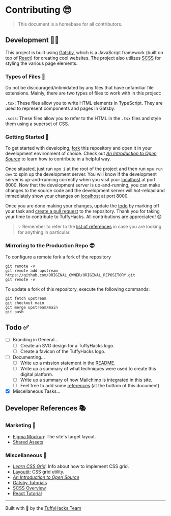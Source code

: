 # Contributing 😎

> This document is a homebase for all contributors.

## Development 👨‍💻

This project is built using [Gatsby](https://www.gatsbyjs.com/), which is a JavaScript framework (built on top of [React](https://reactjs.org/)) for creating cool websites.
The project also utilizes [SCSS](https://sass-lang.com/documentation/syntax#scss) for styling the various page elements.

### Types of Files 📁

Do not be discouraged/intimidated by any files that have unfamiliar file extensions.
Mainly, there are two types of files to work with in this project:

`.tsx`: These files allow you to write HTML elements in TypeScript.
They are used to represent components and pages in Gatsby.

`.scss`: These files allow you to refer to the HTML in the `.tsx` files and style them using a superset of CSS.

### Getting Started 🏁

To get started with developing, [fork](https://github.com/TuffyHacks/TuffyHacks-2021/fork) this repository and open it in your development environment of choice.
Check out [_An Introduction to Open Source_](https://www.digitalocean.com/community/tutorial_series/an-introduction-to-open-source) to learn how to contribute in a helpful way.

Once situated, just run `npm i` at the root of the project and then run `npm run dev` to spin up the development server.
You will know if the development server is up-and-running correctly when you visit your [localhost](http://localhost:8000/) at port 8000.
Now that the development server is up-and-running, you can make changes to the source code and the development server will hot-reload and immediately show your changes on [localhost](http://localhost:8000/) at port 8000.

Once you are done making your changes, update the [todo](#todo-) by marking off your task and [create a pull request](https://github.com/TuffyHacks/TuffyHacks-2021/compare) to the repository.
Thank you for taking your time to contribute to TuffyHacks.
All contributions are appreciated! 😊

> 💡 Remember to refer to the [list of references](#reference-) in case you are looking for anything in particular.

### Mirroring to the Production Repo 😎

To configure a remote fork a fork of the repository

```shell
git remote -v
git remote add upstream https://github.com/ORIGINAL_OWNER/ORIGINAL_REPOSITORY.git
git remote -v
```


To update a fork of this repository, execute the following commands:

```shell
git fetch upstream
git checkout main
git merge upstream/main
git push
```

## Todo ✅

- [ ] Branding in General...
  - [ ] Create an SVG design for a TuffyHacks logo.
  - [ ] Create a favicon of the TuffyHacks logo.
- [ ] Documenting...
  - [ ] Write up a mission statement in the [README](../README.md).
  - [ ] Write up a summary of what techniques were used to create this digital platform.
  - [ ] Write up a summary of how Mailchimp is integrated in this site.
  - [ ] Feel free to add some [references](#developer-references-) (at the bottom of this document).
- [x] Miscellaneous Tasks...

## Developer References 📚

### Marketing 🤩

- [Figma Mockup](https://www.figma.com/file/54GhVqKMnaifOzbEIkGPdC/TuffyHacks-Design?node-id=0%3A1): The site's target layout.
- [Shared Assets](https://drive.google.com/drive/folders/10az6ZViGTgKts_fyJAXD6CDOsnB5Memc)

### Miscellaneous 💫

- [_Learn CSS Grid_](https://learncssgrid.com/): Info about how to implement CSS grid.
- [Layoutit](https://grid.layoutit.com/): CSS grid utility.
- [_An Introduction to Open Source_](https://www.digitalocean.com/community/tutorial_series/an-introduction-to-open-source)
- [Gatsby Tutorials](https://www.gatsbyjs.com/tutorial/)
- [SCSS Overview](https://sass-lang.com/documentation/syntax#scss)
- [React Tutorial](https://reactjs.org/tutorial/tutorial.html)

---

Built with 💖 by the [TuffyHacks Team](https://github.com/TuffyHacks)
